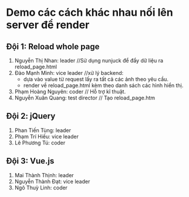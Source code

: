 # Demo các cách khác nhau nối lên server để render

## Đội 1: Reload whole page
1. Nguyễn Thị Nhan: leader
    //Sử dụng nunjuck để đẩy dữ liệu ra reload_page.html
2. Đào Mạnh Minh: vice leader
    //xử lý backend:
      - dựa vào value từ request lấy ra tất cả các ảnh theo yêu cầu.
      - render về reload_page.html kèm theo danh sách các hình hiển thị.
3. Phạm Hoàng Nguyên: coder
    // Hỗ trợ kĩ thuật.
4. Nguyễn Xuân Quang: test director
    //  Tạo reload_page.htm

## Đội 2: jQuery
1. Phan Tiến Tùng: leader
2. Phạm Trí Hiếu: vice leader
3. Lê Phương Tú: coder

## Đội 3: Vue.js
1. Mai Thành Thịnh: leader
2. Nguyễn Thành Đạt: vice leader
3. Ngô Thuỳ Linh: coder
